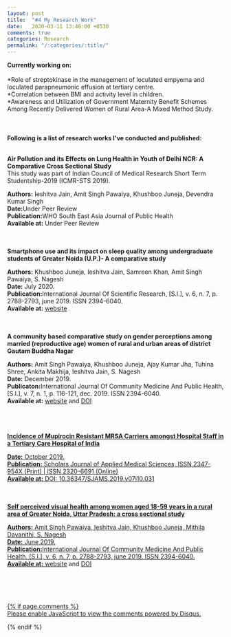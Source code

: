 ```yaml
---
layout: post
title:  "#4 My Research Work"
date:   2020-03-11 13:48:00 +0530
comments: true
categories: Research
permalink: "/:categories/:title/"
---
```


<b>Currently working on:</b> <br/> 
<br/>
*Role of streptokinase in the management of loculated empyema and loculated parapneumonic effusion at tertiary centre.<br/>
*Correlation between BMI and activity level in children. <br/>
*Awareness and Utilization of Government Maternity Benefit Schemes Among Recently Delivered Women of Rural Area-A Mixed Method Study.<br/>
<br/>
<br/>
<br/>
<b>Following is a list of research works I've conducted and published:</b>
<br/>
<br/>

<b>Air Pollution and its Effects on Lung Health in Youth of Delhi NCR: A Comparative Cross Sectional Study</b><br/>
This study was part of Indian Council of Medical Research Short Term Studentship-2019 (ICMR-STS 2019).<br/>

<b>Authors:</b> Ieshitva Jain, Amit Singh Pawaiya, Khushboo Juneja, Devendra Kumar Singh<br/>
<b>Date:</b>Under Peer Review<br/>
<b>Publication:</b>WHO South East Asia Journal of Public Health<br/>
<b>Available at:</b> Under Peer Review
	<br/>
	<br/>
	<br/>

<b>Smartphone use and its impact on sleep quality among undergraduate students of Greater Noida (U.P.)- A comparative study</b>

<b>Authors:</b> Khushboo Juneja, Ieshitva Jain, Samreen Khan, Amit Singh Pawaiya, S. Nagesh<br/>
<b>Date:</b> July 2020.<br/>
<b>Publication:</b>International Journal Of Scientific Research, [S.l.], v. 6, n. 7, p. 2788-2793, june 2019. ISSN 2394-6040.<br/>
<b>Available at:</b> <a href="https://www.worldwidejournals.com/international-journal-of-scientific-research-(IJSR)/fileview/smartphone-use-and-its-impact-on-sleep-quality-among-undergraduate-students-of-greater-noida-up-a-comparative-study_July_2020_7781516301_8644097.pdf">website</a>
	<br/>
	<br/>
	<br/>


<b>A community based comparative study on gender perceptions among married (reproductive age) women of rural and urban areas of district Gautam Buddha Nagar</b>

<b>Authors:</b> Amit Singh Pawaiya, Khushboo Juneja, Ajay Kumar Jha, Tuhina Shree, Ankita Makhija, Ieshitva Jain, S. Nagesh<br/>
<b>Date:</b> December 2019.<br/>
<b>Publicaton:</b>International Journal Of Community Medicine And Public Health,
[S.l.], v. 7, n. 1, p. 116-121, dec. 2019. ISSN 2394-6040.<br/>
<b>Available at:</b> <a href="https://www.ijcmph.com/index.php/ijcmph/article/view/5822">website</a> and <a href="http://dx.doi.org/10.18203/2394-6040.ijcmph20195839">DOI
	<br/>
	<br/>
	<br/>
	<br/>




<b>Incidence of Mupirocin Resistant MRSA Carriers amongst Hospital Staff in a Tertiary Care Hospital of India</b>

<b>Date:</b> October 2019.<br/>
<b>Publication:</b> Scholars Journal of Applied Medical Sciences, ISSN 2347-954X (Print) | ISSN 2320-6691 (Online)<br/>
<b>Available at:</b> DOI: 10.36347/SJAMS.2019.v07i10.031
	<br/>
	<br/>
	<br/>



<b>Self perceived visual health among women aged 18-59 years in a rural area of Greater Noida, Uttar Pradesh: a cross sectional study</b>

<b>Authors:</b> Amit Singh Pawaiya, Ieshitva Jain, Khushboo Juneja, Mithila Dayanithi, S. Nagesh<br/>
<b>Date:</b> June 2019.<br/>
<b>Publication:</b>International Journal Of Community Medicine And Public Health, [S.l.], v. 6, n. 7, p. 2788-2793, june 2019. ISSN 2394-6040.<br/>
<b>Available at:</b> <a href="https://www.ijcmph.com/index.php/ijcmph/article/view/4924">website</a> and <a href="http://dx.doi.org/10.18203/2394-6040.ijcmph20192595.">DOI
	<br/>
	<br/>
	<br/>




<br/>
<br/>
{% if page.comments %}
<div id="disqus_thread"></div>
<script>

/**
*  RECOMMENDED CONFIGURATION VARIABLES: EDIT AND UNCOMMENT THE SECTION BELOW TO INSERT DYNAMIC VALUES FROM YOUR PLATFORM OR CMS.
*  LEARN WHY DEFINING THESE VARIABLES IS IMPORTANT: https://disqus.com/admin/universalcode/#configuration-variables*/
/*
var disqus_config = function () {
this.page.url = PAGE_URL;  // Replace PAGE_URL with your page's canonical URL variable
this.page.identifier = PAGE_IDENTIFIER; // Replace PAGE_IDENTIFIER with your page's unique identifier variable
};
*/
(function() { // DON'T EDIT BELOW THIS LINE
var d = document, s = d.createElement('script');
s.src = 'https://https-ieshitva-com-1.disqus.com/embed.js';
s.setAttribute('data-timestamp', +new Date());
(d.head || d.body).appendChild(s);
})();
</script>
<noscript>Please enable JavaScript to view the <a href="https://disqus.com/?ref_noscript">comments powered by Disqus.</a></noscript>
                            
{% endif %}